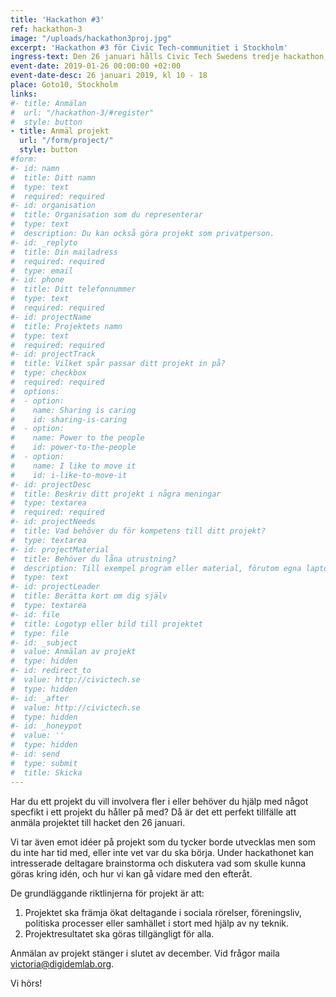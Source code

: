 ```yaml
---
title: 'Hackathon #3'
ref: hackathon-3
image: "/uploads/hackathon3proj.jpg"
excerpt: 'Hackathon #3 för Civic Tech-communitiet i Stockholm'
ingress-text: Den 26 januari hålls Civic Tech Swedens tredje hackathon, i Stockholm! Nu öppnar vi upp för anmälan av  projekt som deltagarna kan introduceras och bidra till under dagen.
event-date: 2019-01-26 00:00:00 +02:00
event-date-desc: 26 januari 2019, kl 10 - 18
place: Goto10, Stockholm
links:
#- title: Anmälan
#  url: "/hackathon-3/#register"
#  style: button
- title: Anmäl projekt
  url: "/form/project/"
  style: button
#form:
#- id: namn
#  title: Ditt namn
#  type: text
#  required: required
#- id: organisation
#  title: Organisation som du representerar
#  type: text
#  description: Du kan också göra projekt som privatperson.
#- id: _replyto
#  title: Din mailadress
#  required: required
#  type: email
#- id: phone
#  title: Ditt telefonnummer
#  type: text
#  required: required
#- id: projectName
#  title: Projektets namn
#  type: text
#  required: required
#- id: projectTrack
#  title: Vilket spår passar ditt projekt in på?
#  type: checkbox
#  required: required
#  options:
#  - option: 
#    name: Sharing is caring
#    id: sharing-is-caring
#  - option: 
#    name: Power to the people
#    id: power-to-the-people
#  - option: 
#    name: I like to move it
#    id: i-like-to-move-it
#- id: projectDesc
#  title: Beskriv ditt projekt i några meningar
#  type: textarea
#  required: required
#- id: projectNeeds
#  title: Vad behöver du för kompetens till ditt projekt?
#  type: textarea
#- id: projectMaterial
#  title: Behöver du låna utrustning?
#  description: Till exempel program eller material, förutom egna laptops?
#  type: text
#- id: projectLeader
#  title: Berätta kort om dig själv
#  type: textarea
#- id: file
#  title: Logotyp eller bild till projektet
#  type: file
#- id: _subject
#  value: Anmälan av projekt
#  type: hidden
#- id: redirect_to
#  value: http://civictech.se
#  type: hidden
#- id: _after
#  value: http://civictech.se
#  type: hidden
#- id: _honeypot
#  value: ''
#  type: hidden
#- id: send
#  type: submit
#  title: Skicka
---
```


Har du ett projekt du vill involvera fler i eller behöver du hjälp med något specfikt i ett projekt du håller på med? Då är det ett perfekt tillfälle att anmäla projektet till hacket den 26 januari. 

Vi tar även emot idéer på projekt som du tycker borde utvecklas men som du inte har tid med, eller inte vet var du ska börja. Under hackathonet kan intresserade deltagare brainstorma och diskutera vad som skulle kunna göras kring idén, och hur vi kan gå vidare med den efteråt.

De grundläggande riktlinjerna för projekt är att:  
1. Projektet ska främja ökat deltagande i sociala rörelser, föreningsliv, politiska processer eller samhället i stort med hjälp av ny teknik.
2. Projektresultatet ska göras tillgängligt för alla.

Anmälan av projekt stänger i slutet av december. Vid frågor maila <a href="mailto:victoria@digidemlab.org">victoria@digidemlab.org</a>.


Vi hörs!
